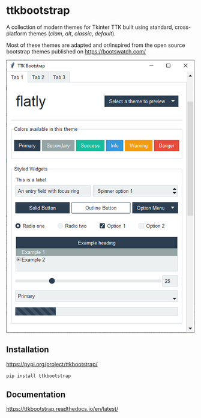 # ttkbootstrap
A collection of modern themes for Tkinter TTK built using standard, cross-platform themes (*clam*, *alt*, *classic*, *default*).   

Most of these themes are adapted and or/inspired from the open source bootstrap themes published on https://bootswatch.com/  

![](docs/images/ttkbootstrap.gif)

## Installation
https://pypi.org/project/ttkbootstrap/
```python
pip install ttkbootstrap
```

## Documentation
https://ttkbootstrap.readthedocs.io/en/latest/
